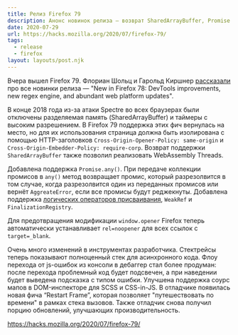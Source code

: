 ```yaml
---
title: Релиз Firefox 79
description: Анонс новинок релиза — возврат SharedArrayBuffer, Promise.any, логические операторы присваивания, улучшения инструментов разработчика и другое
date: 2020-07-29
url: https://hacks.mozilla.org/2020/07/firefox-79/
tags:
  - release
  - firefox
layout: layouts/post.njk
---
```

Вчера вышел Firefox 79. Флориан Шольц и Гарольд Киршнер [рассказали](https://hacks.mozilla.org/2020/07/firefox-79/) про все новинки релиза — "New in Firefox 78: DevTools improvements, new regex engine, and abundant web platform updates".

В конце 2018 года из-за атаки Spectre во всех браузерах были отключены разделяемая память (SharedArrayBuffer) и таймеры с высоким разрешением. В Firefox 79 поддержка этих фич вернулась на место, но для их использования страница должна быть изолирована с помощью HTTP-заголовков `Cross-Origin-Opener-Policy: same-origin` и `Cross-Origin-Embedder-Policy: require-corp`. Возврат поддержки `SharedArrayBuffer` также позволил реализовать WebAssembly Threads.

Добавлена поддержка `Promise.any()`. При передаче коллекции промисов в `any()` метод возвращает промис, который разрезолвится в том случае, когда разрезолвится один из переданных промисов или вернёт `AggreateError`, если все промисы будут реджекнуты. Добавлена поддержка [логических операторов присваивания](https://t.me/defront/546), `WeakRef` и `FinalizationRegistry`.

Для предотвращения модификации `window.opener` Firefox теперь автоматически устанавливает `rel=noopener` для всех ссылок с `target=_blank`.

Очень много изменений в инструментах разработчика. Стектрейсы теперь показывают полноценный стек для асинхронного кода. Флоу перехода от js-ошибок из консоли в дебаггер стал более продуман: после перехода проблемный код будет подсвечен, а при наведении будет выведена подсказка с типом ошибки. Улучшена поддержка соурс мапов в DOM-инспекторе для SCSS и CSS-in-JS. В отладчике появилась новая фича “Restart Frame”, которая позволяет "путешествовать по времени" в рамках стека вызовов. Также отладчик снова получил порцию обновлений, улучшающих производительность.

https://hacks.mozilla.org/2020/07/firefox-79/
